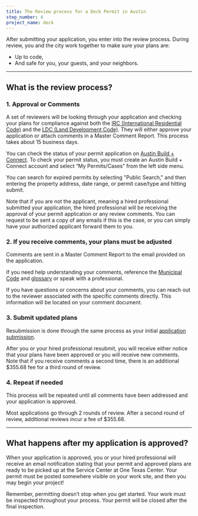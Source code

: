 ```yaml
---
title: The Review process for a Deck Permit in Austin
step_number: 4
project_name: deck
---
```



After submitting your application, you enter into the review process. During review, you and the city work together to make sure your plans are:

* Up to code,
* And safe for you, your guests, and your neighbors.

---

## What is the review process?

### 1. Approval or Comments

A set of reviewers will be looking through your application and checking your plans for compliance against both the [IRC (International Residential Code)](https://www.iccsafe.org/codes-tech-support/codes/2015-i-codes/irc/) and the [LDC (Land Development Code)](https://www.municode.com/library/tx/austin/codes/code_of_ordinances?nodeId=TIT25LADE). They will either approve your application or attach comments in a Master Comment Report. This process takes about 15 business days.

You can check the status of your permit application on [Austin Build + Connect](https://abc.austintexas.gov/web/permit/index). To check your permit status, you must create an Austin Build + Connect account and select “My Permits/Cases” from the left side menu.

You can search for expired permits by selecting "Public Search," and then entering the property address, date range, or permit case/type and hitting submit.

Note that if you are not the applicant, meaning a hired professional submitted your application, the hired professional will be receiving the approval of your permit application or any review comments. You can request to be sent a copy of any emails if this is the case, or you can simply have your authorized applicant forward them to you.

### 2. If you receive comments, your plans must be adjusted

Comments are sent in a Master Comment Report to the email provided on the application.

If you need help understanding your comments, reference the [Municipal Code](https://www.municode.com/library/tx/austin/codes/code_of_ordinances?nodeId=THCOAUTE01) and [glossary](/residential-toolkit/glossary/) or speak with a professional.

If you have questions or concerns about your comments, you can reach out to the reviewer associated with the specific comments directly. This information will be located on your comment document.

### 3. Submit updated plans

Resubmission is done through the same process as your initial [application submission](http://alpha.webuildthis.city/projects/deck#how-do-i-submit-my-application?).

After you or your hired professional resubmit, you will receive either notice that your plans have been approved or you will receive new comments. Note that if you receive comments a second time, there is an additional $355.68 fee for a third round of review.

### 4. Repeat if needed

This process will be repeated until all comments have been addressed and your application is approved.

Most applications go through 2 rounds of review. After a second round of review, additional reviews incur a fee of $355.68.

---

## What happens after my application is approved?

When your application is approved, you or your hired professional will receive an email notification stating that your permit and approved plans are ready to be picked up at the Service Center at One Texas Center. Your permit must be posted somewhere visible on your work site, and then you may begin your project!

Remember, permitting doesn’t stop when you get started. Your work must be inspected throughout your process. Your permit will be closed after the final inspection.